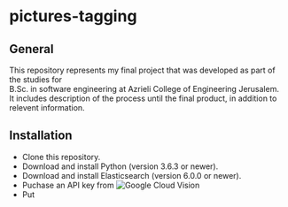 # pictures-tagging  
 ## General  
 This repository represents my final project that was developed as part of the studies for  
 B.Sc. in software engineering at Azrieli College of Engineering Jerusalem.  
 It includes description of the process until the final product, in addition to relevent information.  
   
 ## Installation  
 * Clone this repository.  
 * Download and install Python (version 3.6.3 or newer).  
 * Download and install Elasticsearch (version 6.0.0 or newer).  
 * Puchase an API key from ![Google Cloud Vision](https://cloud.google.com/vision/)  
 * Put 
